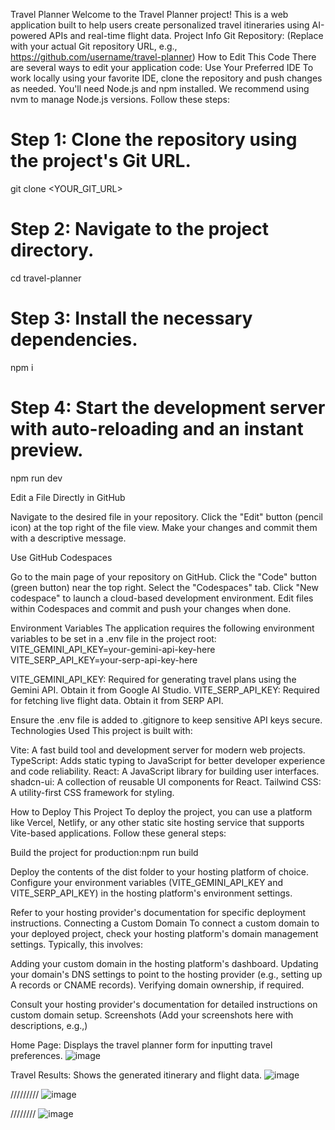 Travel Planner
Welcome to the Travel Planner project! This is a web application built to help users create personalized travel itineraries using AI-powered APIs and real-time flight data.
Project Info
Git Repository: (Replace with your actual Git repository URL, e.g., https://github.com/username/travel-planner)
How to Edit This Code
There are several ways to edit your application code:
Use Your Preferred IDE
To work locally using your favorite IDE, clone the repository and push changes as needed. You'll need Node.js and npm installed. We recommend using nvm to manage Node.js versions.
Follow these steps:
# Step 1: Clone the repository using the project's Git URL.
git clone <YOUR_GIT_URL>

# Step 2: Navigate to the project directory.
cd travel-planner

# Step 3: Install the necessary dependencies.
npm i

# Step 4: Start the development server with auto-reloading and an instant preview.
npm run dev

Edit a File Directly in GitHub

Navigate to the desired file in your repository.
Click the "Edit" button (pencil icon) at the top right of the file view.
Make your changes and commit them with a descriptive message.

Use GitHub Codespaces

Go to the main page of your repository on GitHub.
Click the "Code" button (green button) near the top right.
Select the "Codespaces" tab.
Click "New codespace" to launch a cloud-based development environment.
Edit files within Codespaces and commit and push your changes when done.

Environment Variables
The application requires the following environment variables to be set in a .env file in the project root:
VITE_GEMINI_API_KEY=your-gemini-api-key-here
VITE_SERP_API_KEY=your-serp-api-key-here


VITE_GEMINI_API_KEY: Required for generating travel plans using the Gemini API. Obtain it from Google AI Studio.
VITE_SERP_API_KEY: Required for fetching live flight data. Obtain it from SERP API.

Ensure the .env file is added to .gitignore to keep sensitive API keys secure.
Technologies Used
This project is built with:

Vite: A fast build tool and development server for modern web projects.
TypeScript: Adds static typing to JavaScript for better developer experience and code reliability.
React: A JavaScript library for building user interfaces.
shadcn-ui: A collection of reusable UI components for React.
Tailwind CSS: A utility-first CSS framework for styling.

How to Deploy This Project
To deploy the project, you can use a platform like Vercel, Netlify, or any other static site hosting service that supports Vite-based applications. Follow these general steps:

Build the project for production:npm run build


Deploy the contents of the dist folder to your hosting platform of choice.
Configure your environment variables (VITE_GEMINI_API_KEY and VITE_SERP_API_KEY) in the hosting platform's environment settings.

Refer to your hosting provider's documentation for specific deployment instructions.
Connecting a Custom Domain
To connect a custom domain to your deployed project, check your hosting platform's domain management settings. Typically, this involves:

Adding your custom domain in the hosting platform's dashboard.
Updating your domain's DNS settings to point to the hosting provider (e.g., setting up A records or CNAME records).
Verifying domain ownership, if required.

Consult your hosting provider's documentation for detailed instructions on custom domain setup.
Screenshots
(Add your screenshots here with descriptions, e.g.,)

Home Page: Displays the travel planner form for inputting travel preferences.
![image](https://github.com/user-attachments/assets/e4a56ff8-b324-4942-b522-3e9da554ea57)

Travel Results: Shows the generated itinerary and flight data.
![image](https://github.com/user-attachments/assets/bddd76a8-9a67-4def-a90c-f6d42d6ec35f)

/////////
![image](https://github.com/user-attachments/assets/f309117c-641a-4c00-aa69-c0be50a51751)

////////
![image](https://github.com/user-attachments/assets/871515bc-492d-4b8b-b295-edfc61aae4be)



